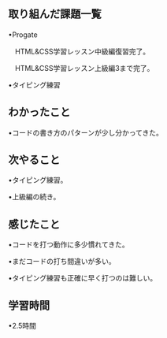 ## 取り組んだ課題一覧
•Progate
　

　HTML&CSS学習レッスン中級編復習完了。

　HTML&CSS学習レッスン上級編3まで完了。

•タイピング練習

## わかったこと
•コードの書き方のパターンが少し分かってきた。

## 次やること
•タイピング練習。

•上級編の続き。

## 感じたこと
•コードを打つ動作に多少慣れてきた。

•まだコードの打ち間違いが多い。

•タイピング練習も正確に早く打つのは難しい。

## 学習時間
•2.5時間